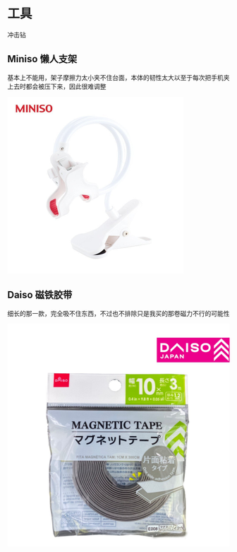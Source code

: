 # 工具

冲击钻



## Miniso 懒人支架

基本上不能用，架子摩擦力太小夹不住台面，本体的韧性太大以至于每次把手机夹上去时都会被压下来，因此很难调整



<img src="https://raw.githubusercontent.com/sundries-hub/LifeReviewFile/master/uPic/000000000132458531_1.jpg" alt="000000000132458531_1" style="zoom: 50%;" />



## Daiso 磁铁胶带

细长的那一款，完全吸不住东西，不过也不排除只是我买的那卷磁力不行的可能性



<img src="https://raw.githubusercontent.com/sundries-hub/LifeReviewFile/master/uPic/312a3dbd1dccb4077c40a3679eb363a8.jpeg" alt="312a3dbd1dccb4077c40a3679eb363a8" style="zoom: 50%;" />